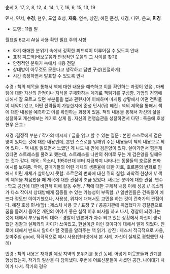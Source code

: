 **순서** 3, 17, 2, 8, 12,
4, 14, 1, 7, 16,
6, 15, 13, 19

민서, 민서, **수경**, 현우, 도엽
호성, **재욱**, 연수, 상진, 혜진
준성, 재경, 다민, 은교, **민경**
- 도영 : 11월 말

월요일 6교시 AI실 사용 확인 필요
주의 사항
- 화기 애애한 분위기 속에서 정확한 피드백이 이루어질 수 있도록 안내
- 표정 피드백(바보웃음과 안정적인 웃음의 그 사이를 찾기)
- 안정적인 분위기 속에서 내용 전달
- 상대방이 아무것도 모른다고 생각하고 답변 구성(친절하게)
- 시간 측정하면서 발표할 수 있도록 안내


수경 : 책의 제목을 통해서 책에 대한 내용을 예측하고 이를 확인하는 과정이 있음., 마케팅에 대한 자신의 관점이나 지식을 구체화하는 계기로 책읽기를 구성함. 기업의 경영에 대해서 잘 모르고 있던 부분들을 법과 관련지어 이해하며 마케팅 상황에서 어떤 전략들이 제약이 있고, 어떤 전략들이 가능한지에 
준성
민서(뒤)
혜진 : 책의 제목을 통해서 책에 대한 내용을 예측하고 이를 확인하는 과정이 있음. 책의 내용을 통해서 자신의 삶을 성찰하고 개선해보는 계기로 삼게 됨. 자신의 언행습관을 성찰하면서 
다민 : 죽음에 
호성
현우
은교 : 

재경 :결정적 부분 / 작가의 메시지 / 글을 읽고 할 수 있는 질문 : 본인 스스로에게 검은 양이 있다는 것에 대한 내용인데, 본인 스스로를 일깨워 주는 내용들이 책의 내용으로 되어 있다. - 책 내용 읽으면서 느꼈던 게 나도 내 안에 검은양이 있다. 살아가면서 힘든게 있다면 스트레스를 풀려고 했는데, 스트레스를 나만의 취미로 푸는 게 검은양을 일깨우는 것과 같다. 
재욱 : 목소리, 1950년대 부터 지금까지 나타나는 동물들의 호르몬 변화 예시를 보여줌. 악어, 갈매기들의 어린 개체의 생존율에 대한 자료, 호르몬의 변화로 인해서 어린 개체가 살아남지 못함. 호르몬의 변화에 대한 쥐의 실험. 과학적 현상에 // 책의 제목을 처음봤을 때 제목에 대한 관심이 조금 있었다. 새로운 분야에 대한 관심.
연수 : 학교 공간에 대한 비판적 이해 활동 수행. / 책에 대한 구체적 내용 이해 성공 // 목소리가 다소 작아서 상대방에게 집중될 수 있는 가능성이 부족함. // 일반인들은 건축물이 예쁘다 정도만 이야기했으나, 사용성, 위치에 대해서도 고민을 하는 것이 건축가의 관점이다.
혜진
호성
민서(앞) : 제스처 사용 굿 / 표정 굿 / 공공기관에 취업했다가 경찰관으로 꿈을 돌려서 돌아온 개인의 이야기 좋은 실적 이후 퇴사를 하고 나서, 경찰이 되겠다는 것에 대해서 부모님과의 대화 - 경찰이 언론화가 자주 되고 있는 상황에서 자신이 생각했던 경찰과 실제와의 차이가 쓰여있고, 현실이란 이런 것이다에 대해서 알게 되었다. 진로에 대해서 반드시 알아야 할 것들을 알려주는 책 읽기. 
상진 : 제스처 적극적으로 사용, 눈마주침 good, 적극적으로 예시 사용(인터넷에서 본 사례, 자신이 실제로 경험했던 사례)


민경 : 책의 내용은 재개발 예정 지역의 분위기를 풍긴 동네. 어떻게 이웃분들과 관계를 형성했는지, 작가의 일상을 다 담아냈다. 주변에 어르신분들이 사셨던 공간. 나이대가 차이가 나서. 작가의 경우

